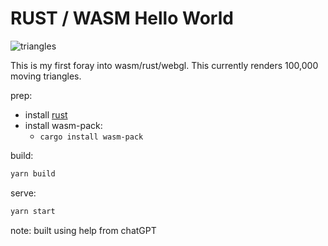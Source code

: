 # RUST / WASM Hello World

![triangles](https://user-images.githubusercontent.com/3733595/227578821-f404d827-c072-455b-817c-09ae7d3f129e.png)

This is my first foray into wasm/rust/webgl. This currently renders 100,000 moving triangles.

prep:
- install [rust](https://www.rust-lang.org/tools/install)
- install wasm-pack:
    - `cargo install wasm-pack`

build:
```sh
yarn build
```

serve:
```sh
yarn start
```

note: built using help from chatGPT
